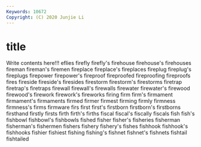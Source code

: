```yaml
---
Keywords: 10672
Copyright: (C) 2020 Junjie Li
---
```


# title

Write contents here!!!
eflies 
firefly 
firefly's 
firehouse 
firehouse's 
firehouses 
fireman
fireman's 
firemen 
fireplace 
fireplace's 
fireplaces 
fireplug 
fireplug's 
fireplugs 
firepower 
firepower's
fireproof 
fireproofed 
fireproofing 
fireproofs 
fires 
fireside 
fireside's 
firesides 
firestorm 
firestorm's
firestorms 
firetrap 
firetrap's 
firetraps 
firewall 
firewall's 
firewalls 
firewater 
firewater's 
firewood
firewood's 
firework 
firework's 
fireworks 
firing 
firm 
firm's 
firmament 
firmament's 
firmaments
firmed 
firmer 
firmest 
firming 
firmly 
firmness 
firmness's 
firms 
firmware 
firs
first 
first's 
firstborn 
firstborn's 
firstborns 
firsthand 
firstly 
firsts 
firth 
firth's
firths 
fiscal 
fiscal's 
fiscally 
fiscals 
fish 
fish's 
fishbowl 
fishbowl's 
fishbowls
fished 
fisher 
fisher's 
fisheries 
fisherman 
fisherman's 
fishermen 
fishers 
fishery 
fishery's
fishes 
fishhook 
fishhook's 
fishhooks 
fishier 
fishiest 
fishing 
fishing's 
fishnet 
fishnet's
fishnets 
fishtail 
fishtailed 
